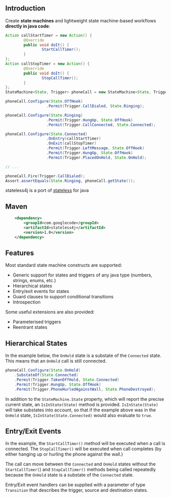 ## Introduction ##
Create **state machines** and lightweight state machine-based workflows **directly in java code**:

```java
Action callStartTimer = new Action() {
        @Override
        public void doIt() {
                StartCallTimer();
        }
};
Action callStopTimer = new Action() {
        @Override
        public void doIt() {
                StopCallTimer();
        }
};
StateMachine<State, Trigger> phoneCall = new StateMachine<State, Trigger>(State.OffHook);

phoneCall.Configure(State.OffHook)
                  .Permit(Trigger.CallDialed, State.Ringing);

phoneCall.Configure(State.Ringing)
                  .Permit(Trigger.HungUp, State.OffHook)
                  .Permit(Trigger.CallConnected, State.Connected);

phoneCall.Configure(State.Connected)
                  .OnEntry(callStartTimer)
                  .OnExit(callStopTimer)
                  .Permit(Trigger.LeftMessage, State.OffHook)
                  .Permit(Trigger.HungUp, State.OffHook)
                  .Permit(Trigger.PlacedOnHold, State.OnHold);

// ...

phoneCall.Fire(Trigger.CallDialed);
Assert.assertEquals(State.Ringing, phoneCall.getState());
```

stateless4j is a port of [stateless](http://code.google.com/p/stateless/) for java

## Maven ##
```xml
    <dependency>
        <groupId>com.googlecode</groupId>
        <artifactId>stateless4j</artifactId>
        <version>1.0</version>
    </dependency>
```

## Features ##
Most standard state machine constructs are supported:

* Generic support for states and triggers of any java type (numbers, strings, enums, etc.)
* Hierarchical states
* Entry/exit events for states
* Guard clauses to support conditional transitions
* Introspection


Some useful extensions are also provided:
* Parameterised triggers
* Reentrant states


## Hierarchical States ##
In the example below, the `OnHold` state is a substate of the `Connected` state. This means that an `OnHold` call is
still connected.

```java
phoneCall.Configure(State.OnHold)
    .SubstateOf(State.Connected)
    .Permit(Trigger.TakenOffHold, State.Connected)
    .Permit(Trigger.HungUp, State.OffHook)
    .Permit(Trigger.PhoneHurledAgainstWall, State.PhoneDestroyed);
```

In addition to the `StateMachine.State` property, which will report the precise current state, an `IsInState(State)`
method is provided. `IsInState(State)` will take substates into account, so that if the example above was in the
`OnHold` state, `IsInState(State.Connected)` would also evaluate to `true`.

## Entry/Exit Events ##
In the example, the `StartCallTimer()` method will be executed when a call is connected. The `StopCallTimer()` will be
executed when call completes (by either hanging up or hurling the phone against the wall.)

The call can move between the `Connected` and `OnHold` states without the `StartCallTimer(`) and `StopCallTimer()`
methods being called repeatedly because the `OnHold` state is a substate of the `Connected` state.

Entry/Exit event handlers can be supplied with a parameter of type `Transition` that describes the trigger,
source and destination states.
